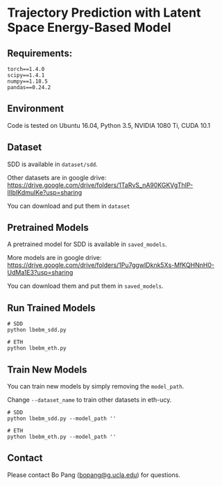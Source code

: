 # Trajectory Prediction with Latent Space Energy-Based Model

## Requirements:
```
torch==1.4.0
scipy==1.4.1
numpy==1.18.5
pandas==0.24.2
```


## Environment
Code is tested on Ubuntu 16.04, Python 3.5, NVIDIA 1080 Ti, CUDA 10.1

## Dataset
SDD is available in ```dataset/sdd```.

Other datasets are in google drive: https://drive.google.com/drive/folders/1TaRvS_nA90KGKVgThIP-IIIbIKdmuIKe?usp=sharing

You can download and put them in ```dataset```

## Pretrained Models
A pretrained model for SDD is available in ```saved_models```. 

More models are in google drive: https://drive.google.com/drive/folders/1Pu7ggwIDknk5Xs-MfKQHNnH0-UdMa1E3?usp=sharing

You can download them and put them in ```saved_models```.


## Run Trained Models
```
# SDD
python lbebm_sdd.py

# ETH
python lbebm_eth.py
```

## Train New Models

You can train new models by simply removing the ```model_path```.

Change ```--dataset_name``` to train other datasets in eth-ucy.

```
# SDD
python lbebm_sdd.py --model_path ''

# ETH
python lbebm_eth.py --model_path ''
```
## Contact
Please contact Bo Pang (bopang@g.ucla.edu) for questions.
